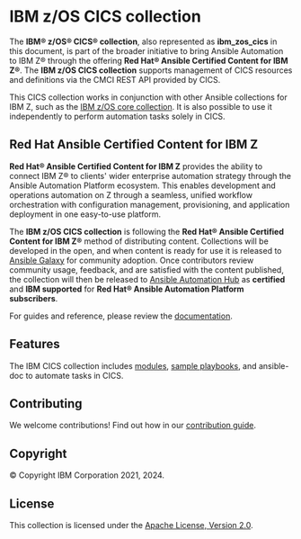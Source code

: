 # IBM z/OS CICS collection

The **IBM® z/OS® CICS® collection**, also represented as **ibm\_zos\_cics**
in this document, is part of the broader initiative to bring Ansible Automation to IBM Z® through the offering
**Red Hat® Ansible Certified Content for IBM Z®**. The **IBM z/OS CICS collection** supports management of CICS
resources and definitions via the CMCI REST API provided by CICS.

This CICS collection works in conjunction with other Ansible collections for IBM Z,
such as the [IBM z/OS core collection](https://github.com/ansible-collections/ibm_zos_core).
It is also possible to use it independently to perform automation tasks solely in CICS.


## Red Hat Ansible Certified Content for IBM Z

**Red Hat® Ansible Certified Content for IBM Z** provides the ability to
connect IBM Z® to clients' wider enterprise automation strategy through the
Ansible Automation Platform ecosystem. This enables development and operations
automation on Z through a seamless, unified workflow orchestration with
configuration management, provisioning, and application deployment in
one easy-to-use platform.

The **IBM z/OS CICS collection** is following the
**Red Hat® Ansible Certified Content for IBM Z®** method of distributing
content. Collections will be developed in the open, and when content is ready
for use it is released to
[Ansible Galaxy](https://galaxy.ansible.com/search?keywords=zos_&order_by=-relevance&deprecated=false&type=collection&page=1)
for community adoption. Once contributors review community usage, feedback,
and are satisfied with the content published, the collection will then be
released to [Ansible Automation Hub](https://www.ansible.com/products/automation-hub)
as **certified** and **IBM supported** for
**Red Hat® Ansible Automation Platform subscribers**. 


For guides and reference, please review the [documentation](https://ibm.github.io/z_ansible_collections_doc/index.html).

## Features

The IBM CICS collection includes
[modules](https://ibm.github.io/z_ansible_collections_doc/ibm_zos_cics/docs/source/modules.html),
[sample playbooks](https://github.com/IBM/z_ansible_collections_samples),
and ansible-doc to automate tasks in CICS.

## Contributing

We welcome contributions! Find out how in our [contribution guide](https://github.com/ansible-collections/ibm_zos_cics/blob/main/CONTRIBUTING.md).

## Copyright 

© Copyright IBM Corporation 2021, 2024.

## License

This collection is licensed under the [Apache License,
Version 2.0](https://opensource.org/licenses/Apache-2.0).
